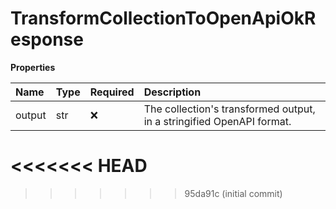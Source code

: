 # TransformCollectionToOpenApiOkResponse

**Properties**

| Name   | Type | Required | Description                                                           |
| :----- | :--- | :------- | :-------------------------------------------------------------------- |
| output | str  | ❌       | The collection's transformed output, in a stringified OpenAPI format. |
<<<<<<< HEAD
=======

<!-- This file was generated by liblab | https://liblab.com/ -->
>>>>>>> 95da91c (initial commit)
